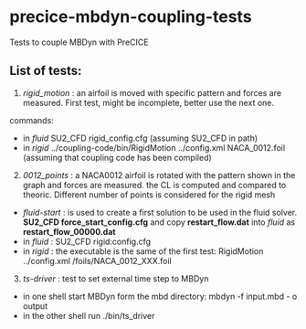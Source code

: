 # precice-mbdyn-coupling-tests
Tests to couple MBDyn with PreCICE

## List of tests:

1) *rigid_motion* : an airfoil is moved with specific pattern and forces are measured. First test, might be incomplete, better use the next one.

commands:
- in *fluid* SU2_CFD rigid_config.cfg   (assuming SU2_CFD in path)
- in *rigid* ../coupling-code/bin/RigidMotion ../config.xml NACA_0012.foil  (assuming that coupling code has been compiled)

2) *0012_points* : a NACA0012 airfoil is rotated with the pattern shown in the graph and forces are measured. the CL is computed and compared to theoric. Different number of points is considered for the rigid mesh

- *fluid-start* : is used to create a first solution to be used in the fluid solver. **SU2_CFD force_start_config.cfg** and copy **restart_flow.dat** into *fluid* as **restart_flow_00000.dat**
- in *fluid* :  SU2_CFD rigid:config.cfg 
- in *rigid* :  the executable is the same of the first test: RigidMotion ../config.xml /foils/NACA_0012_XXX.foil

3) *ts-driver* : test to set external time step to MBDyn

- in one shell start MBDyn form the mbd directory: mbdyn -f input.mbd - o output
- in the other shell run ./bin/ts_driver

 